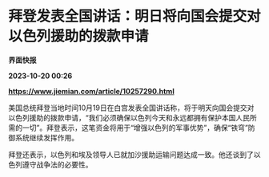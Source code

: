 # 拜登发表全国讲话：明日将向国会提交对以色列援助的拨款申请
**界面快报**

**2023-10-20 00:26**

**https://www.jiemian.com/article/10257290.html**

美国总统拜登当地时间10月19日在白宫发表全国讲话称，将于明天向国会提交对以色列援助的拨款申请，“我们必须确保以色列今天和永远都拥有保护本国人民所需的一切”。拜登表示，这笔资金将用于“增强以色列的军事优势”，确保“铁穹”防御系统继续发挥作用。

拜登还表示，以色列和埃及领导人已就加沙援助运输问题达成一致。他还谈到了以色列遵守战争法的必要性。